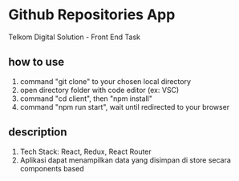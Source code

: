 # Github Repositories App
Telkom Digital Solution - Front End Task

## how to use
1. command "git clone" to your chosen local directory
2. open directory folder with code editor (ex: VSC)
3. command "cd client", then "npm install"
4. command "npm run start", wait until redirected to your browser

## description
1. Tech Stack: React, Redux, React Router
2. Aplikasi dapat menampilkan data yang disimpan di store secara components based
